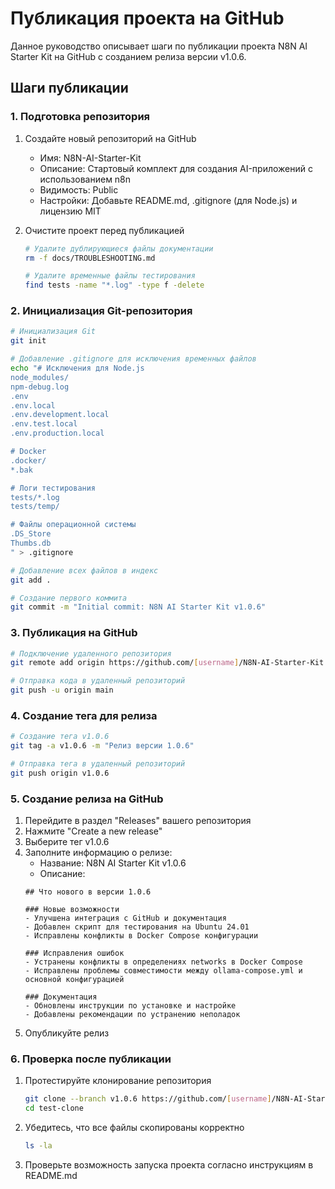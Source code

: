 # Публикация проекта на GitHub

Данное руководство описывает шаги по публикации проекта N8N AI Starter Kit на GitHub с созданием релиза версии v1.0.6.

## Шаги публикации

### 1. Подготовка репозитория

1. Создайте новый репозиторий на GitHub
   - Имя: N8N-AI-Starter-Kit
   - Описание: Стартовый комплект для создания AI-приложений с использованием n8n
   - Видимость: Public
   - Настройки: Добавьте README.md, .gitignore (для Node.js) и лицензию MIT

2. Очистите проект перед публикацией
   ```bash
   # Удалите дублирующиеся файлы документации
   rm -f docs/TROUBLESHOOTING.md
   
   # Удалите временные файлы тестирования
   find tests -name "*.log" -type f -delete
   ```

### 2. Инициализация Git-репозитория

```bash
# Инициализация Git
git init

# Добавление .gitignore для исключения временных файлов
echo "# Исключения для Node.js
node_modules/
npm-debug.log
.env
.env.local
.env.development.local
.env.test.local
.env.production.local

# Docker
.docker/
*.bak

# Логи тестирования
tests/*.log
tests/temp/

# Файлы операционной системы
.DS_Store
Thumbs.db
" > .gitignore

# Добавление всех файлов в индекс
git add .

# Создание первого коммита
git commit -m "Initial commit: N8N AI Starter Kit v1.0.6"
```

### 3. Публикация на GitHub

```bash
# Подключение удаленного репозитория
git remote add origin https://github.com/[username]/N8N-AI-Starter-Kit.git

# Отправка кода в удаленный репозиторий
git push -u origin main
```

### 4. Создание тега для релиза

```bash
# Создание тега v1.0.6
git tag -a v1.0.6 -m "Релиз версии 1.0.6"

# Отправка тега в удаленный репозиторий
git push origin v1.0.6
```

### 5. Создание релиза на GitHub

1. Перейдите в раздел "Releases" вашего репозитория
2. Нажмите "Create a new release"
3. Выберите тег v1.0.6
4. Заполните информацию о релизе:
   - Название: N8N AI Starter Kit v1.0.6
   - Описание:
   ```
   ## Что нового в версии 1.0.6

   ### Новые возможности
   - Улучшена интеграция с GitHub и документация
   - Добавлен скрипт для тестирования на Ubuntu 24.01
   - Исправлены конфликты в Docker Compose конфигурации

   ### Исправления ошибок
   - Устранены конфликты в определениях networks в Docker Compose
   - Исправлены проблемы совместимости между ollama-compose.yml и основной конфигурацией
   
   ### Документация
   - Обновлены инструкции по установке и настройке
   - Добавлены рекомендации по устранению неполадок
   ```
5. Опубликуйте релиз

### 6. Проверка после публикации

1. Протестируйте клонирование репозитория
   ```bash
   git clone --branch v1.0.6 https://github.com/[username]/N8N-AI-Starter-Kit.git test-clone
   cd test-clone
   ```

2. Убедитесь, что все файлы скопированы корректно
   ```bash
   ls -la
   ```

3. Проверьте возможность запуска проекта согласно инструкциям в README.md
